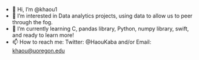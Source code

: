 - 👋 Hi, I’m @khaou1
- 👀 I’m interested in Data analytics projects, using data to allow us to peer through the fog. 
- 🌱 I’m currently learning C, pandas library, Python, numpy library, swift, and ready to learn more!
- 📫 How to reach me: Twitter: @HaouKaba and/or Email: khaou@uoregon.edu

<!---
khaou1/khaou1 is a ✨ special ✨ repository because its `README.md` (this file) appears on your GitHub profile.
You can click the Preview link to take a look at your changes.
--->
